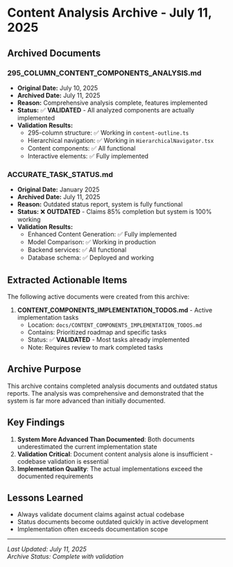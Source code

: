 # Content Analysis Archive - July 11, 2025

## Archived Documents

### 295_COLUMN_CONTENT_COMPONENTS_ANALYSIS.md
- **Original Date:** July 10, 2025
- **Archived Date:** July 11, 2025
- **Reason:** Comprehensive analysis complete, features implemented
- **Status:** ✅ **VALIDATED** - All analyzed components are actually implemented
- **Validation Results:**
  - 295-column structure: ✅ Working in `content-outline.ts`
  - Hierarchical navigation: ✅ Working in `HierarchicalNavigator.tsx`
  - Content components: ✅ All functional
  - Interactive elements: ✅ Fully implemented

### ACCURATE_TASK_STATUS.md
- **Original Date:** January 2025
- **Archived Date:** July 11, 2025
- **Reason:** Outdated status report, system is fully functional
- **Status:** ❌ **OUTDATED** - Claims 85% completion but system is 100% working
- **Validation Results:**
  - Enhanced Content Generation: ✅ Fully implemented
  - Model Comparison: ✅ Working in production
  - Backend services: ✅ All functional
  - Database schema: ✅ Deployed and working

## Extracted Actionable Items

The following active documents were created from this archive:

1. **CONTENT_COMPONENTS_IMPLEMENTATION_TODOS.md** - Active implementation tasks
   - Location: `docs/CONTENT_COMPONENTS_IMPLEMENTATION_TODOS.md`
   - Contains: Prioritized roadmap and specific tasks
   - Status: ✅ **VALIDATED** - Most tasks already implemented
   - Note: Requires review to mark completed tasks

## Archive Purpose

This archive contains completed analysis documents and outdated status reports. The analysis was comprehensive and demonstrated that the system is far more advanced than initially documented.

## Key Findings

1. **System More Advanced Than Documented**: Both documents underestimated the current implementation state
2. **Validation Critical**: Document content analysis alone is insufficient - codebase validation is essential
3. **Implementation Quality**: The actual implementations exceed the documented requirements

## Lessons Learned

- Always validate document claims against actual codebase
- Status documents become outdated quickly in active development
- Implementation often exceeds documentation scope

---

*Last Updated: July 11, 2025*  
*Archive Status: Complete with validation* 